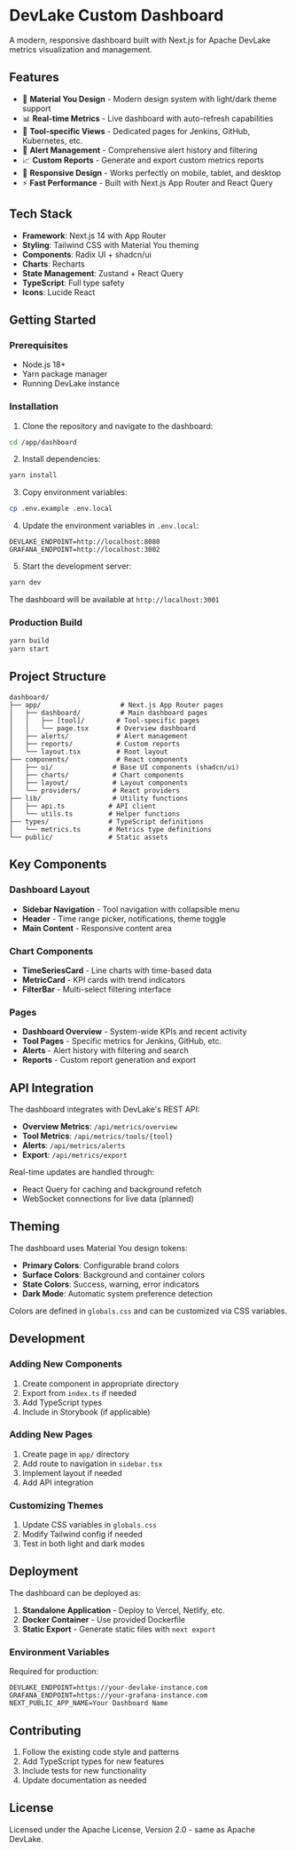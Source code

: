 # DevLake Custom Dashboard

A modern, responsive dashboard built with Next.js for Apache DevLake metrics visualization and management.

## Features

- 🎨 **Material You Design** - Modern design system with light/dark theme support
- 📊 **Real-time Metrics** - Live dashboard with auto-refresh capabilities  
- 🔧 **Tool-specific Views** - Dedicated pages for Jenkins, GitHub, Kubernetes, etc.
- 🚨 **Alert Management** - Comprehensive alert history and filtering
- 📈 **Custom Reports** - Generate and export custom metrics reports
- 📱 **Responsive Design** - Works perfectly on mobile, tablet, and desktop
- ⚡ **Fast Performance** - Built with Next.js App Router and React Query

## Tech Stack

- **Framework**: Next.js 14 with App Router
- **Styling**: Tailwind CSS with Material You theming
- **Components**: Radix UI + shadcn/ui
- **Charts**: Recharts
- **State Management**: Zustand + React Query
- **TypeScript**: Full type safety
- **Icons**: Lucide React

## Getting Started

### Prerequisites

- Node.js 18+ 
- Yarn package manager
- Running DevLake instance

### Installation

1. Clone the repository and navigate to the dashboard:
```bash
cd /app/dashboard
```

2. Install dependencies:
```bash
yarn install
```

3. Copy environment variables:
```bash
cp .env.example .env.local
```

4. Update the environment variables in `.env.local`:
```env
DEVLAKE_ENDPOINT=http://localhost:8080
GRAFANA_ENDPOINT=http://localhost:3002
```

5. Start the development server:
```bash
yarn dev
```

The dashboard will be available at `http://localhost:3001`

### Production Build

```bash
yarn build
yarn start
```

## Project Structure

```
dashboard/
├── app/                    # Next.js App Router pages
│   ├── dashboard/          # Main dashboard pages
│   │   ├── [tool]/        # Tool-specific pages
│   │   └── page.tsx       # Overview dashboard
│   ├── alerts/            # Alert management
│   ├── reports/           # Custom reports
│   └── layout.tsx         # Root layout
├── components/            # React components
│   ├── ui/               # Base UI components (shadcn/ui)
│   ├── charts/           # Chart components
│   ├── layout/           # Layout components
│   └── providers/        # React providers
├── lib/                  # Utility functions
│   ├── api.ts           # API client
│   └── utils.ts         # Helper functions
├── types/               # TypeScript definitions
│   └── metrics.ts       # Metrics type definitions
└── public/              # Static assets
```

## Key Components

### Dashboard Layout
- **Sidebar Navigation** - Tool navigation with collapsible menu
- **Header** - Time range picker, notifications, theme toggle
- **Main Content** - Responsive content area

### Chart Components
- **TimeSeriesCard** - Line charts with time-based data
- **MetricCard** - KPI cards with trend indicators  
- **FilterBar** - Multi-select filtering interface

### Pages
- **Dashboard Overview** - System-wide KPIs and recent activity
- **Tool Pages** - Specific metrics for Jenkins, GitHub, etc.
- **Alerts** - Alert history with filtering and search
- **Reports** - Custom report generation and export

## API Integration

The dashboard integrates with DevLake's REST API:

- **Overview Metrics**: `/api/metrics/overview`
- **Tool Metrics**: `/api/metrics/tools/{tool}`
- **Alerts**: `/api/metrics/alerts`
- **Export**: `/api/metrics/export`

Real-time updates are handled through:
- React Query for caching and background refetch
- WebSocket connections for live data (planned)

## Theming

The dashboard uses Material You design tokens:

- **Primary Colors**: Configurable brand colors
- **Surface Colors**: Background and container colors
- **State Colors**: Success, warning, error indicators
- **Dark Mode**: Automatic system preference detection

Colors are defined in `globals.css` and can be customized via CSS variables.

## Development

### Adding New Components

1. Create component in appropriate directory
2. Export from `index.ts` if needed
3. Add TypeScript types
4. Include in Storybook (if applicable)

### Adding New Pages

1. Create page in `app/` directory
2. Add route to navigation in `sidebar.tsx`
3. Implement layout if needed
4. Add API integration

### Customizing Themes

1. Update CSS variables in `globals.css`
2. Modify Tailwind config if needed
3. Test in both light and dark modes

## Deployment

The dashboard can be deployed as:

1. **Standalone Application** - Deploy to Vercel, Netlify, etc.
2. **Docker Container** - Use provided Dockerfile
3. **Static Export** - Generate static files with `next export`

### Environment Variables

Required for production:

```env
DEVLAKE_ENDPOINT=https://your-devlake-instance.com
GRAFANA_ENDPOINT=https://your-grafana-instance.com
NEXT_PUBLIC_APP_NAME=Your Dashboard Name
```

## Contributing

1. Follow the existing code style and patterns
2. Add TypeScript types for new features
3. Include tests for new functionality
4. Update documentation as needed

## License

Licensed under the Apache License, Version 2.0 - same as Apache DevLake.